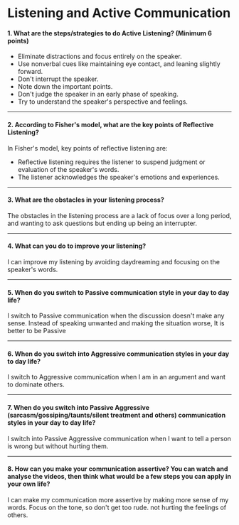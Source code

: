 # Listening and Active Communication

#### 1. What are the steps/strategies to do Active Listening? (Minimum 6 points)

- Eliminate distractions and focus entirely on the speaker.
- Use nonverbal cues like  maintaining eye contact, and leaning slightly forward.
- Don't interrupt the speaker.
- Note down the important points.
- Don't judge the speaker in an early phase of speaking.
- Try to understand the speaker's perspective and feelings.

---

#### 2. According to Fisher's model, what are the key points of Reflective Listening? 

In Fisher's model, key points of reflective listening are: 
- Reflective listening requires the listener to suspend judgment or evaluation of the speaker's words.
- The listener acknowledges the speaker's emotions and experiences.

---

#### 3. What are the obstacles in your listening process?

The obstacles in the listening process are a lack of focus over a long period, and wanting to ask questions but ending up being an interrupter.

---

#### 4. What can you do to improve your listening?

I can improve my listening by avoiding daydreaming and focusing on the speaker's words.

---

#### 5. When do you switch to Passive communication style in your day to day life?

I switch to Passive communication when the discussion doesn't make any sense. Instead of speaking unwanted and making the situation worse, It is better to be Passive

---

#### 6. When do you switch into Aggressive communication styles in your day to day life?

I switch to Aggressive communication when I am in an argument and want to dominate others.

---

#### 7. When do you switch into Passive Aggressive (sarcasm/gossiping/taunts/silent treatment and others) communication styles in your day to day life?

I switch into Passive Aggressive communication when I want to tell a person is wrong but without hurting them.


---

#### 8. How can you make your communication assertive? You can watch and analyse the videos, then think what would be a few steps you can apply in your own life?

I can make my communication more assertive by making more sense of my words. Focus on the tone, so don't get too rude. not hurting the feelings of others.


